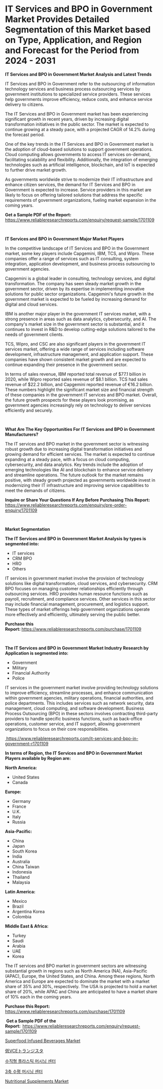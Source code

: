 <p><h1>IT Services and BPO in Government Market Provides Detailed Segmentation of this Market based on Type, Application, and Region and Forecast for the Period from 2024 - 2031</h1></p><p><strong>IT Services and BPO in Government Market Analysis and Latest Trends</strong></p>
<p><p>IT Services and BPO in Government refer to the outsourcing of information technology services and business process outsourcing services by government institutions to specialized service providers. These services help governments improve efficiency, reduce costs, and enhance service delivery to citizens.</p><p>The IT Services and BPO in Government market has been experiencing significant growth in recent years, driven by increasing digital transformation initiatives in the public sector. The market is expected to continue growing at a steady pace, with a projected CAGR of 14.2% during the forecast period.</p><p>One of the key trends in the IT Services and BPO in Government market is the adoption of cloud-based solutions to support government operations. Cloud computing allows governments to access IT services on-demand, facilitating scalability and flexibility. Additionally, the integration of emerging technologies such as artificial intelligence, blockchain, and IoT is expected to further drive market growth.</p><p>As governments worldwide strive to modernize their IT infrastructure and enhance citizen services, the demand for IT Services and BPO in Government is expected to increase. Service providers in this market are likely to focus on offering tailored solutions that address the specific requirements of government organizations, fueling market expansion in the coming years.</p></p>
<p><strong>Get a Sample PDF of the Report:&nbsp;</strong> <a href="https://www.reliableresearchreports.com/enquiry/request-sample/1701109">https://www.reliableresearchreports.com/enquiry/request-sample/1701109</a></p>
<p>&nbsp;</p>
<p><strong>IT Services and BPO in Government Major Market Players</strong></p>
<p><p>In the competitive landscape of IT Services and BPO in the Government market, some key players include Capgemini, IBM, TCS, and Wipro. These companies offer a range of services such as IT consulting, system integration, application development, and business process outsourcing to government agencies.</p><p>Capgemini is a global leader in consulting, technology services, and digital transformation. The company has seen steady market growth in the government sector, driven by its expertise in implementing innovative solutions for public sector organizations. Capgemini's future growth in the government market is expected to be fueled by increasing demand for digital and cloud services.</p><p>IBM is another major player in the government IT services market, with a strong presence in areas such as data analytics, cybersecurity, and AI. The company's market size in the government sector is substantial, and it continues to invest in R&D to develop cutting-edge solutions tailored to the needs of government clients.</p><p>TCS, Wipro, and CSC are also significant players in the government IT services market, offering a wide range of services including software development, infrastructure management, and application support. These companies have shown consistent market growth and are expected to continue expanding their presence in the government sector.</p><p>In terms of sales revenue, IBM reported total revenue of $77.1 billion in 2020, while Wipro reported sales revenue of $8.1 billion. TCS had sales revenue of $22.2 billion, and Capgemini reported revenue of €16.2 billion. These numbers highlight the significant market size and financial strength of these companies in the government IT services and BPO market. Overall, the future growth prospects for these players look promising, as government agencies increasingly rely on technology to deliver services efficiently and securely.</p></p>
<p>&nbsp;</p>
<p><strong>What Are The Key Opportunities For IT Services and BPO in Government Manufacturers?</strong></p>
<p><p>The IT services and BPO market in the government sector is witnessing robust growth due to increasing digital transformation initiatives and growing demand for efficient services. The market is expected to continue expanding at a steady pace, with a focus on cloud computing, cybersecurity, and data analytics. Key trends include the adoption of emerging technologies like AI and blockchain to enhance service delivery and streamline operations. The future outlook for the market remains positive, with steady growth projected as governments worldwide invest in modernizing their IT infrastructure and improving service capabilities to meet the demands of citizens.</p></p>
<p><strong>Inquire or Share Your Questions If Any Before Purchasing This Report:</strong> <a href="https://www.reliableresearchreports.com/enquiry/pre-order-enquiry/1701109">https://www.reliableresearchreports.com/enquiry/pre-order-enquiry/1701109</a></p>
<p>&nbsp;</p>
<p><strong>Market Segmentation</strong></p>
<p><strong>The IT Services and BPO in Government Market Analysis by types is segmented into:</strong></p>
<p><ul><li>IT services</li><li>CRM BPO</li><li>HRO</li><li>Others</li></ul></p>
<p><p>IT services in government market involve the provision of technology solutions like digital transformation, cloud services, and cybersecurity. CRM BPO focuses on managing customer relationships efficiently through outsourcing services. HRO provides human resource functions such as payroll, recruitment, and compliance services. Other services in this sector may include financial management, procurement, and logistics support. These types of market offerings help government organizations operate more effectively and efficiently, ultimately serving the public better.</p></p>
<p><strong>Purchase this Report:&nbsp;</strong><a href="https://www.reliableresearchreports.com/purchase/1701109">https://www.reliableresearchreports.com/purchase/1701109</a></p>
<p>&nbsp;</p>
<p><strong>The IT Services and BPO in Government Market Industry Research by Application is segmented into:</strong></p>
<p><ul><li>Government</li><li>Military</li><li>Financial Authority</li><li>Police</li></ul></p>
<p><p>IT services in the government market involve providing technology solutions to improve efficiency, streamline processes, and enhance communication within government agencies, military operations, financial authorities, and police departments. This includes services such as network security, data management, cloud computing, and software development. Business Process Outsourcing (BPO) in these sectors involves contracting third-party providers to handle specific business functions, such as back-office operations, customer service, and IT support, allowing government organizations to focus on their core responsibilities.</p></p>
<p><a href="https://www.reliableresearchreports.com/it-services-and-bpo-in-government-r1701109">&nbsp;https://www.reliableresearchreports.com/it-services-and-bpo-in-government-r1701109</a></p>
<p><strong>In terms of Region, the IT Services and BPO in Government Market Players available by Region are:</strong></p>
<p>
    <p> <strong> North America: </strong>
        <ul>
            <li>United States</li>
            <li>Canada</li>
        </ul>
        </p> 
    <p> <strong> Europe: </strong>
        <ul>
            <li>Germany</li>
            <li>France</li>
            <li>U.K.</li>
            <li>Italy</li>
            <li>Russia</li>
        </ul>
        </p> 
    <p> <strong> Asia-Pacific: </strong>
        <ul>
            <li>China</li>
            <li>Japan</li>
            <li>South Korea</li>
            <li>India</li>
            <li>Australia</li>
            <li>China Taiwan</li>
            <li>Indonesia</li>
            <li>Thailand</li>
            <li>Malaysia</li>
        </ul>
        </p> 
    <p> <strong> Latin America: </strong>
        <ul>
            <li>Mexico</li>
            <li>Brazil</li>
            <li>Argentina Korea</li>
            <li>Colombia</li>
        </ul>
        </p> 
    <p> <strong> Middle East & Africa: </strong>
        <ul>
            <li>Turkey</li>
            <li>Saudi</li>
            <li>Arabia</li>
            <li>UAE</li>
            <li>Korea</li>
        </ul>
    </p>
    </p>
<p><p>The IT services and BPO market in government sectors are witnessing substantial growth in regions such as North America (NA), Asia-Pacific (APAC), Europe, the United States, and China. Among these regions, North America and Europe are expected to dominate the market with a market share of 35% and 30%, respectively. The USA is projected to hold a market share of 20%, while APAC and China are anticipated to have a market share of 10% each in the coming years.</p></p>
<p><strong>Purchase this Report: </strong><a href="https://www.reliableresearchreports.com/purchase/1701109">https://www.reliableresearchreports.com/purchase/1701109</a></p>
<p>&nbsp;<strong>Get a Sample PDF of the Report:&nbsp;&nbsp;</strong><a href="https://www.reliableresearchreports.com/enquiry/request-sample/1701109">https://www.reliableresearchreports.com/enquiry/request-sample/1701109</a></p>
<p><strong></strong></p>
<p><p><a href="https://github.com/BryceTownsendr/Market-Research-Report-List-5/blob/main/superfood-infused-beverages-market.md">Superfood Infused Beverages Market</a></p><p><a href="https://github.com/moulafa/Market-Research-Report-List-2/blob/main/1062867124049.md">低VCEトランジスタ</a></p><p><a href="https://github.com/camron674/Market-Research-Report-List-1/blob/main/8834913109476.md">수직형 플라스틱 머시닝 센터</a></p><p><a href="https://github.com/ROBERTS65DAVID/Market-Research-Report-List-1/blob/main/4565339109477.md">3축 수평 머시닝 센터</a></p><p><a href="https://issuu.com/reportprime-2/docs/nutritional-supplements-market-size-2030.pptx">Nutritional Supplements Market</a></p></p>